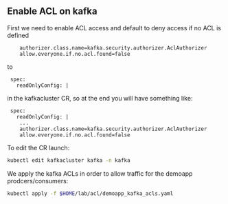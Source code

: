 
## Enable ACL on kafka

First we need to enable ACL access and default to deny access if no ACL is defined 

```
    authorizer.class.name=kafka.security.authorizer.AclAuthorizer
    allow.everyone.if.no.acl.found=false
```
to 
```
 spec:
   readOnlyConfig: |
```
in the kafkacluster CR, so at the end you will have something like:
```
 spec:
   readOnlyConfig: |
    ...
    authorizer.class.name=kafka.security.authorizer.AclAuthorizer
    allow.everyone.if.no.acl.found=false
```

To edit the CR launch: 

```bash
kubectl edit kafkacluster kafka -n kafka
```

We apply the kafka ACLs in order to allow traffic for the demoapp prodcers/consumers:
```bash
kubectl apply -f $HOME/lab/acl/demoapp_kafka_acls.yaml
```

